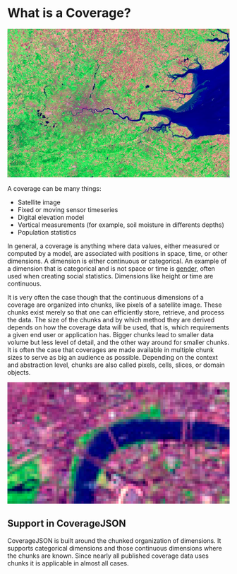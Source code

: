 # What is a Coverage?

[![Landsat 7 - ETM+ false color satellite image of London on September 13, 2002](images/london_etm_2002256_742.jpg)](http://landsat.visibleearth.nasa.gov/view.php?id=78669)

A coverage can be many things:
- Satellite image
- Fixed or moving sensor timeseries
- Digital elevation model
- Vertical measurements (for example, soil moisture in differents depths)
- Population statistics

In general, a coverage is anything where data values, either measured or computed by a model, are associated with positions in space, time, or other dimensions. A dimension is either continuous or categorical. An example of a dimension that is categorical and is not space or time is [gender](https://en.wikipedia.org/wiki/Gender), often used when creating social statistics. Dimensions like height or time are continuous.

It is very often the case though that the continuous dimensions of a coverage are organized into chunks, like pixels of a satellite image. These chunks exist merely so that one can efficiently store, retrieve, and process the data. The size of the chunks and by which method they are derived depends on how the coverage data will be used, that is, which requirements a given end user or application has. Bigger chunks lead to smaller data volume but less level of detail, and the other way around for smaller chunks. It is often the case that coverages are made available in multiple chunk sizes to serve as big an audience as possible. Depending on the context and abstraction level, chunks are also called pixels, cells, slices, or domain objects.

![Zoomed satellite image showing pixels](images/london_etm_2002256_742_cropped_pixel.png)

## Support in CoverageJSON

CoverageJSON is built around the chunked organization of dimensions. It supports categorical dimensions and those continuous dimensions where the chunks are known. Since nearly all published coverage data uses chunks it is applicable in almost all cases.